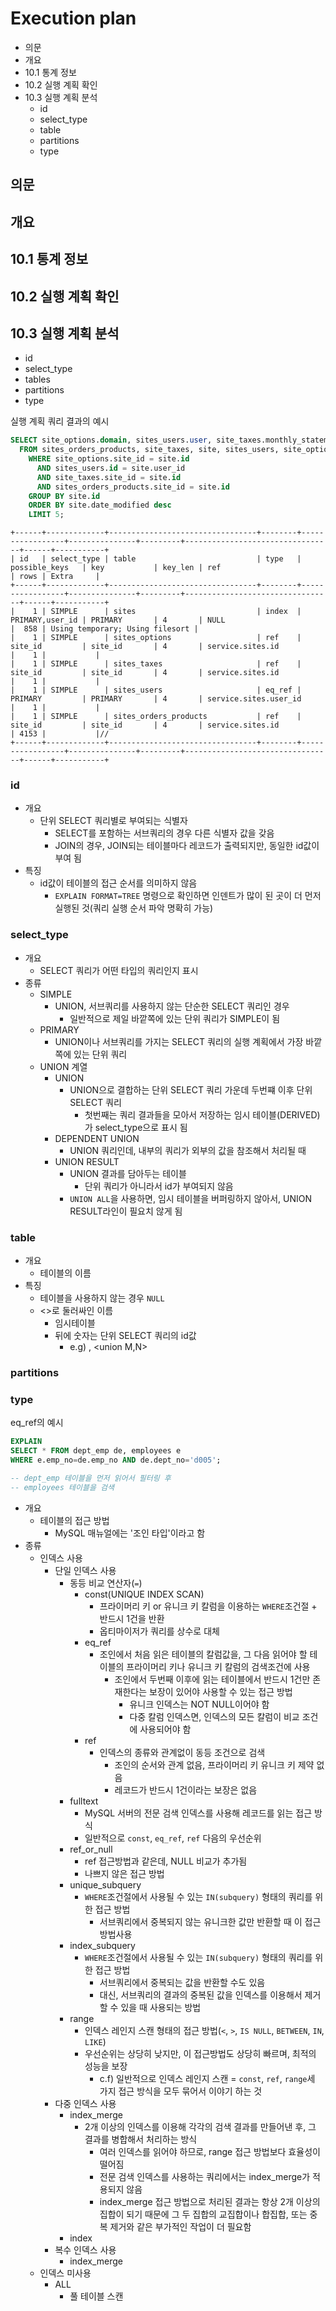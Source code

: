 # Execution plan

- 의문
- 개요
- 10.1 통계 정보
- 10.2 실행 계획 확인
- 10.3 실행 계획 분석
  - id
  - select_type
  - table
  - partitions
  - type

## 의문

## 개요

## 10.1 통계 정보

## 10.2 실행 계획 확인

## 10.3 실행 계획 분석

- id
- select_type
- tables
- partitions
- type

실행 계획 쿼리 결과의 예시

```SQL
SELECT site_options.domain, sites_users.user, site_taxes.monthly_statement_fee, site.name, AVG(price) AS average_product_price
  FROM sites_orders_products, site_taxes, site, sites_users, site_options
    WHERE site_options.site_id = site.id
      AND sites_users.id = site.user_id
      AND site_taxes.site_id = site.id
      AND sites_orders_products.site_id = site.id
    GROUP BY site.id
    ORDER BY site.date_modified desc
    LIMIT 5;
```

```
+------+-------------+---------------------------------+--------+-----------------+---------------+---------+---------------------------------+------+-----------+
| id   | select_type | table                           | type   | possible_keys   | key           | key_len | ref                             | rows | Extra     |
+------+-------------+---------------------------------+--------+-----------------+---------------+---------+---------------------------------+------+-----------+
|    1 | SIMPLE      | sites                           | index  | PRIMARY,user_id | PRIMARY       | 4       | NULL                            |  858 | Using temporary; Using filesort |
|    1 | SIMPLE      | sites_options                   | ref    | site_id         | site_id       | 4       | service.sites.id                |    1 |           |
|    1 | SIMPLE      | sites_taxes                     | ref    | site_id         | site_id       | 4       | service.sites.id                |    1 |           |
|    1 | SIMPLE      | sites_users                     | eq_ref | PRIMARY         | PRIMARY       | 4       | service.sites.user_id           |    1 |           |
|    1 | SIMPLE      | sites_orders_products           | ref    | site_id         | site_id       | 4       | service.sites.id                | 4153 |           |//
+------+-------------+---------------------------------+--------+-----------------+---------------+---------+---------------------------------+------+-----------+
```

### **id**

- 개요
  - 단위 SELECT 쿼리별로 부여되는 식별자
    - SELECT를 포함하는 서브쿼리의 경우 다른 식별자 값을 갖음
    - JOIN의 경우, JOIN되는 테이블마다 레코드가 출력되지만, 동일한 id값이 부여 됨
- 특징
  - id값이 테이블의 접근 순서를 의미하지 않음
    - `EXPLAIN FORMAT=TREE` 명령으로 확인하면 인덴트가 많이 된 곳이 더 먼저 실행된 것(쿼리 실행 순서 파악 명확히 가능)

### **select_type**

- 개요
  - SELECT 쿼리가 어떤 타입의 쿼리인지 표시
- 종류
  - SIMPLE
    - UNION, 서브쿼리를 사용하지 않는 단순한 SELECT 쿼리인 경우
      - 일반적으로 제일 바깥쪽에 있는 단위 쿼리가 SIMPLE이 됨
  - PRIMARY
    - UNION이나 서브쿼리를 가지는 SELECT 쿼리의 실행 계획에서 가장 바깥쪽에 있는 단위 쿼리
  - UNION 계열
    - UNION
      - UNION으로 결합하는 단위 SELECT 쿼리 가운데 두번쨰 이후 단위 SELECT 쿼리
        - 첫번째는 쿼리 결과들을 모아서 저장하는 임시 테이블(DERIVED)가 select_type으로 표시 됨
    - DEPENDENT UNION
      - UNION 쿼리인데, 내부의 쿼리가 외부의 값을 참조해서 처리될 때
    - UNION RESULT
      - UNION 결과를 담아두는 테이블
        - 단위 쿼리가 아니라서 id가 부여되지 않음
      - `UNION ALL`을 사용하면, 임시 테이블을 버퍼링하지 않아서, UNION RESULT라인이 필요치 않게 됨

### **table**

- 개요
  - 테이블의 이름
- 특징
  - 테이블을 사용하지 않는 경우 `NULL`
  - <>로 둘러싸인 이름
    - 임시테이블
    - 뒤에 숫자는 단위 SELECT 쿼리의 id값
      - e.g) <drived N>, <union M,N>

### **partitions**

### **type**

eq_ref의 예시

```sql
EXPLAIN
SELECT * FROM dept_emp de, employees e
WHERE e.emp_no=de.emp_no AND de.dept_no='d005';

-- dept_emp 테이블을 먼저 읽어서 필터링 후
-- employees 테이블을 검색
```

- 개요
  - 테이블의 접근 방법
    - MySQL 매뉴얼에는 '조인 타입'이라고 함
- 종류
  - 인덱스 사용
    - 단일 인덱스 사용
      - 동등 비교 연산자(`=`)
        - const(UNIQUE INDEX SCAN)
          - 프라이머리 키 or 유니크 키 칼럼을 이용하는 `WHERE`조건절 + 반드시 1건을 반환
          - 옵티마이저가 쿼리를 상수로 대체
        - eq_ref
          - 조인에서 처음 읽은 테이블의 칼럼값을, 그 다음 읽어야 할 테이블의 프라이머리 키나 유니크 키 칼럼의 검색조건에 사용
            - 조인에서 두번째 이후에 읽는 테이블에서 반드시 1건만 존재한다는 보장이 있어야 사용할 수 있는 접근 방법
              - 유니크 인덱스는 NOT NULL이어야 함
              - 다중 칼럼 인덱스면, 인덱스의 모든 칼럼이 비교 조건에 사용되어야 함
        - ref
          - 인덱스의 종류와 관계없이 동등 조건으로 검색
            - 조인의 순서와 관계 없음, 프라이머리 키 유니크 키 제약 없음
            - 레코드가 반드시 1건이라는 보장은 없음
      - fulltext
        - MySQL 서버의 전문 검색 인덱스를 사용해 레코드를 읽는 접근 방식
        - 일반적으로 `const`, `eq_ref`, `ref` 다음의 우선순위
      - ref_or_null
        - ref 접근방법과 같은데, NULL 비교가 추가됨
        - 나쁘지 않은 접근 방법
      - unique_subquery
        - `WHERE`조건절에서 사용될 수 있는 `IN(subquery)` 형태의 쿼리를 위한 접근 방법
          - 서브쿼리에서 중복되지 않는 유니크한 값만 반환할 때 이 접근 방법사용
      - index_subquery
        - `WHERE`조건절에서 사용될 수 있는 `IN(subquery)` 형태의 쿼리를 위한 접근 방법
          - 서브쿼리에서 중복되는 값을 반환할 수도 있음
          - 대신, 서브쿼리의 결과의 중복된 값을 인덱스를 이용해서 제거할 수 있을 때 사용되는 방법
      - range
        - 인덱스 레인지 스캔 형태의 접근 방법(`<`, `>`, `IS NULL`, `BETWEEN`, `IN`, `LIKE`)
        - 우선순위는 상당히 낮지만, 이 접근방법도 상당히 빠르며, 최적의 성능을 보장
          - c.f) 일반적으로 인덱스 레인지 스캔 = `const`, `ref`, `range`세 가지 접근 방식을 모두 묶어서 이야기 하는 것
    - 다중 인덱스 사용
      - index_merge
        - 2개 이상의 인덱스를 이용해 각각의 검색 결과를 만들어낸 후, 그 결과를 병합해서 처리하는 방식
          - 여러 인덱스를 읽어야 하므로, range 접근 방법보다 효율성이 떨어짐
          - 전문 검색 인덱스를 사용하는 쿼리에서는 index_merge가 적용되지 않음
          - index_merge 접근 방법으로 처리된 결과는 항상 2개 이상의 집합이 되기 때문에 그 두 집합의 교집합이나 합집합, 또는 중복 제거와 같은 부가적인 작업이 더 필요함
      - index
    - 복수 인덱스 사용
      - index_merge
  - 인덱스 미사용
    - ALL
      - 풀 테이블 스캔
